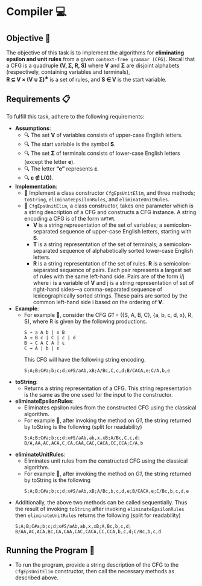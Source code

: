 # Compiler 💻

## Objective 🎯

The objective of this task is to implement the algorithms for **eliminating epsilon and unit rules** from a given `context-free grammar (CFG)`. Recall that a CFG is a quadruple **(V, Σ, R, S)** where **V** and **Σ** are disjoint alphabets (respectively, containing variables and terminals),<br>
**R ⊆ V × (V ∪ Σ)<sup>∗</sup>** is a set of rules, and **S ∈ V** is the start variable.

## Requirements 📋

To fulfill this task, adhere to the following requirements:
- **Assumptions**:
  - 🔍 The set **V** of variables consists of upper-case English letters.
  - 🔍 The start variable is the symbol **S**.
  - 🔍 The set **Σ** of terminals consists of lower-case English letters (except the letter **e**).
  - 🔍 The letter **“e”** represents **ε**.
  - 🔍 **ε ∉ L(G)**.
- **Implementation**:
  - 📌 Implement a class constructor `CfgEpsUnitElim`, and three methods; `toString`, `eliminateEpsilonRules`, and `eliminateUnitRules`.
  - 📌 `CfgEpsUnitElim`, a class constructor, takes one parameter which is a string description of a CFG and constructs a CFG instance. A string encoding a CFG is of the form `V#T#R`.
    - **V** is a string representation of the set of variables; a semicolon-separated sequence of upper-case English letters, starting with **S**.
    - **T** is a string representation of the set of terminals; a semicolon-separated sequence of alphabetically sorted lower-case English letters.
    - **R** is a string representation of the set of rules. **R** is a semicolon-separated sequence of pairs. Each pair represents a largest set of rules with the same left-hand side. Pairs are of the form i/j where i is a variable of **V** and j is a string representation of set of right-hand sides—a comma-separated sequence of lexicographically sorted strings. These pairs are sorted by the common left-hand side i based on the ordering of **V**.
- **Example**:
  - For example 🌟, consider the CFG _G1_ = ({S, A, B, C}, {a, b, c, d, x}, R, S), where R is given by the following productions.
    ```
    S → a A b | x B
    A → B c | C | c | d
    B → C A C A | ε
    C → A | b | ε
    ```
    This CFG will have the following string encoding.
    ```
    S;A;B;C#a;b;c;d;x#S/aAb,xB;A/Bc,C,c,d;B/CACA,e;C/A,b,e
    ```
- **toString**:
  - Returns a string representation of a CFG. This string representation is the same as the one used for the input to the constructor.
- **eliminateEpsilonRules**:
  - Eliminates epsilon rules from the constructed CFG using the classical algorithm.
  - For example 🌟, after invoking the method on _G1_, the string returned by toString is the following (split for readability)
    ```
    S;A;B;C#a;b;c;d;x#S/aAb,ab,x,xB;A/Bc,C,c,d;
    B/A,AA,AC,ACA,C,CA,CAA,CAC,CACA,CC,CCA;C/A,b
    ```
- **eliminateUnitRules**:
  - Eliminates unit rules from the constructed CFG using the classical algorithm.
  - For example 🌟, after invoking the method on _G1_, the string returned by toString is the following
    ```
    S;A;B;C#a;b;c;d;x#S/aAb,xB;A/Bc,b,c,d,e;B/CACA,e;C/Bc,b,c,d,e
    ```
- Additionally, the above two methods can be called sequentially. Thus the result of invoking `toString` after invoking `eliminateEpsilonRules` then `eliminateUnitRules` returns the following (split for readability)
  ```
  S;A;B;C#a;b;c;d;x#S/aAb,ab,x,xB;A,Bc,b,c,d;
  B/AA,AC,ACA,Bc,CA,CAA,CAC,CACA,CC,CCA,b,c,d;C/Bc,b,c,d
  ```

## Running the Program 🚀

- To run the program, provide a string description of the CFG to the `CfgEpsUnitElim` constructor, then call the necessary methods as described above.
